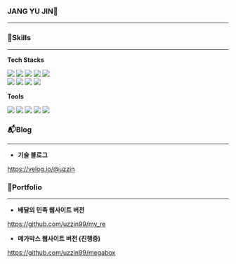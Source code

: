 ### JANG YU JIN👋
-----------------------

### 🐥Skills
-----------------------
**Tech Stacks**
<div>
<img src="https://img.shields.io/badge/JAVA-007396?style=for-the-badge&logo=java&logoColor=white">
<img src="https://img.shields.io/badge/Spring-6DB33F?style=for-the-badge&logo=Spring&logoColor=white">
<!--<img src="https://img.shields.io/badge/JSP-EF2D5E?style=for-the-badge&logo=JSP&logoColor=white">--!>
<img src="https://img.shields.io/badge/Spring_Boot-000B1D?style=for-the-badge&logo=Spring&logoColor=white">
<img src="https://img.shields.io/badge/oracle-F80000?style=for-the-badge&logo=oracle&logoColor=white">
<img src="https://img.shields.io/badge/jquery-0769AD?style=for-the-badge&logo=jquery&logoColor=white">
</div>
<div>
<img src="https://img.shields.io/badge/html5-E34F26?style=for-the-badge&logo=html5&logoColor=white">
<img src="https://img.shields.io/badge/css3-1572B6?style=for-the-badge&logo=css3&logoColor=white">
<img src="https://img.shields.io/badge/javascript-F7DF1E?style=for-the-badge&logo=javascript&logoColor=black">
<img src="https://img.shields.io/badge/bootstrap-7952B3?style=for-the-badge&logo=bootstrap&logoColor=white">
</div>

**Tools**
<div>
<img src="https://img.shields.io/badge/Visual Studio Code-0099E5?style=for-the-badge&logo=Visual Studio Code&logoColor=white">
<img src="https://img.shields.io/badge/Eclipse IDE-071D49?style=for-the-badge&logo=Eclipse IDE&logoColor=white">
<img src="https://img.shields.io/badge/IntelliJ IDEA-FF9E0F?style=for-the-badge&logo=IntelliJ IDEA&logoColor=white">
<img src="https://img.shields.io/badge/github-181717?style=for-the-badge&logo=github&logoColor=white">
<img src="https://img.shields.io/badge/apache tomcat-F8DC75?style=for-the-badge&logo=apachetomcat&logoColor=white">
</div>  
  
  
### 📬Blog
-------------------------------------------
+ **기술 블로그**

https://velog.io/@uzzin

### 📖Portfolio
-------------------------------------------
+ **배달의 민족 웹사이트 버전**

https://github.com/uzzin99/my_re

+ **메가박스 웹사이트 버전 (진행중)**

https://github.com/uzzin99/megabox

